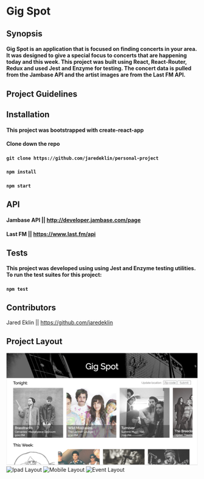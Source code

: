 # Gig Spot

## Synopsis
#### Gig Spot is an application that is focused on finding concerts in your area. It was designed to give a special focus to concerts that are happening today and this week. This project was built using React, React-Router, Redux and used Jest and Enzyme for testing. The concert data is pulled from the Jambase API and the artist images are from the Last FM API.

## Project Guidelines

## Installation

#### This project was bootstrapped with create-react-app

#### Clone down the repo
#### ```git clone https://github.com/jaredeklin/personal-project```

#### ```npm install```

#### ```npm start```

## API
#### Jambase API || http://developer.jambase.com/page
#### Last FM || https://www.last.fm/api

## Tests

#### This project was developed using using Jest and Enzyme testing utilities. To run the test suites for this project:

#### ```npm test```

## Contributors
Jared Eklin || https://github.com/jaredeklin

## Project Layout

![Desktop Layout](./src/images/desktop-layout.png)
![Ipad Layout](https://user-images.githubusercontent.com/30199861/38278808-c63b45ec-375a-11e8-9789-889f938cb25e.png)
![Mobile Layout](https://user-images.githubusercontent.com/30199861/38278808-c63b45ec-375a-11e8-9789-889f938cb25e.png)
![Event Layout](https://user-images.githubusercontent.com/30199861/38278808-c63b45ec-375a-11e8-9789-889f938cb25e.png)

